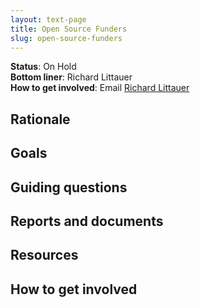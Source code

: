 ```yaml
---
layout: text-page
title: Open Source Funders
slug: open-source-funders
---
```


**Status**: On Hold  
**Bottom liner**: Richard Littauer  
**How to get involved**: Email [Richard Littauer](richard@maintainer.io)

## Rationale

## Goals

## Guiding questions

## Reports and documents

## Resources

## How to get involved
